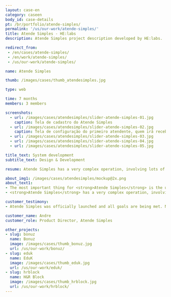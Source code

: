 ```yaml
---
layout: case-en
category: caseen
body_id: case-details
pt: /br/portfolio/atende-simples/
permalink: '/us/our-work/atende-simples/'
title: Atende Simples - HE:labs
description: Atende Simples project description developed by HE:labs.

redirect_from:
 - /en/cases/atende-simples/
 - /en/work/atende-simples/
 - /us/our-work/atende-simples/

name: Atende Simples

thumb: /images/cases/thumb_atendesimples.jpg

type: web

time: 7 months
members: 3 members

screenshots:
  - url: /images/cases/atendesimples/slider-atende-simples-01.jpg
    caption: Tela de cadastro do Atende Simples
  - url: /images/cases/atendesimples/slider-atende-simples-02.jpg
    caption: Tela de configuração do primeiro atendente, quem irá receber a chamada
  - url: /images/cases/atendesimples/slider-atende-simples-03.jpg
  - url: /images/cases/atendesimples/slider-atende-simples-04.jpg
  - url: /images/cases/atendesimples/slider-atende-simples-05.jpg

title_text: System development
subtitle_text: Design & Development

resume: Atende Simples has a very complex operation, involving lots of technologies, companies and systems

about_img1: /images/cases/atendesimples/mockup@2x.png
about_text1:
- The most important thing for <strong>Atende Simples</strong> is the user experience. Then the price. The value has to be fair and feasible for the targeted customer.
- <strong>Atende Simples</strong> has a very complex operation, involving lots of technologies, companies and systems. The voice platform was the responsibility of VoxAge, in São Paulo.

customer_testimony:
- Atende Simples was officially launched and all goals are being met. New opportunities have been identified to help our customers improve their business, and adjustments are released weekly.

customer_name: Andre
customer_role: Product Director, Atende Simples

other_projects:
- slug: bonuz
  name: Bonuz
  image: /images/cases/thumb_bonuz.jpg
  url: /us/our-work/bonuz/
- slug: eduk
  name: EduK
  image: /images/cases/thumb_eduk.jpg
  url: /us/our-work/eduk/
- slug: hrblock
  name: H&R Block
  image: /images/cases/thumb_hrblock.jpg
  url: /us/our-work/hrblock/
---
```

